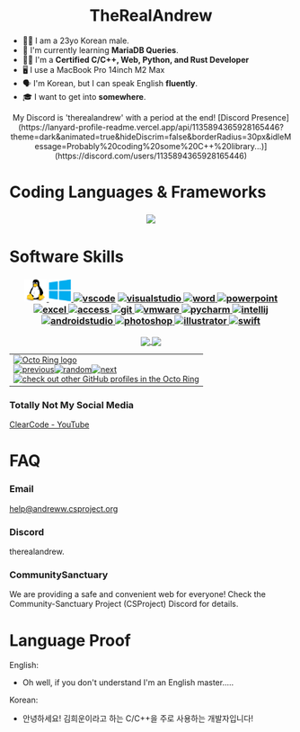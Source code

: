 <h1 align="center">TheRealAndrew</h1>

- 👩‍💻 I am a 23yo Korean male.
- 🌱 I'm currently learning **MariaDB Queries**.
- 👩‍💻 I'm a **Certified C/C++, Web, Python, and Rust Developer**
- 🖥 I use a MacBook Pro 14inch M2 Max
- 🗣 I'm Korean, but I can speak English **fluently**.
- 🎓 I want to get into **somewhere**.

<p align="center">
  <span>My Discord is 'therealandrew' with a period at the end!</span>
  [Discord Presence](https://lanyard-profile-readme.vercel.app/api/1135894365928165446?theme=dark&animated=true&hideDiscrim=false&borderRadius=30px&idleMessage=Probably%20coding%20some%20C++%20library...)](https://discord.com/users/1135894365928165446)
</p>

# Coding Languages & Frameworks
<h3 align="left"> </h3>
<p align="center">
  <a href="https://skillicons.dev">
    <img src="https://skillicons.dev/icons?i=c,cpp,html,js,css,nodejs,py,rust, " />
  </a>
</p>

# Software Skills
<h3 align="center">
<a href="https://www.linux.org/" target="_blank" rel="noreferrer">
<img src="https://raw.githubusercontent.com/devicons/devicon/master/icons/linux/linux-original.svg" alt="linux" width="40" height="40"/> </a>
<a href="https://www.windows.com" target="_blank" rel="noreferrer">
<img src="https://raw.githubusercontent.com/devicons/devicon/1119b9f84c0290e0f0b38982099a2bd027a48bf1/icons/windows8/windows8-original.svg" alt="windows" width="40" height="40"/> </a>

<a href="https://code.visualstudio.com" target="_blank" rel="noreferrer">
<img src="https://upload.wikimedia.org/wikipedia/commons/thumb/2/2d/Visual_Studio_Code_1.18_icon.svg/1200px-Visual_Studio_Code_1.18_icon.svg.png" alt="vscode" width="40" height="40"/></a>

<a href="https://visualstudio.microsoft.com" target="_blank" rel="noreferrer">
<img src="https://upload.wikimedia.org/wikipedia/commons/thumb/5/59/Visual_Studio_Icon_2019.svg/1030px-Visual_Studio_Icon_2019.svg.png" alt="visualstudio" width="40" height="40"/> </a>
<a href="https://www.microsoft.com/en-us/microsoft-365/word" target="_blank" rel="noreferrer">
<img src="https://upload.wikimedia.org/wikipedia/commons/thumb/f/fd/Microsoft_Office_Word_%282019%E2%80%93present%29.svg/1101px-Microsoft_Office_Word_%282019%E2%80%93present%29.svg.png" alt="word" width="40" height="40"/> </a>
<a href=https://www.microsoft.com/en-us/microsoft-365/powerpoint"" target="_blank" rel="noreferrer">
<img src="https://upload.wikimedia.org/wikipedia/commons/thumb/0/0d/Microsoft_Office_PowerPoint_%282019%E2%80%93present%29.svg/1200px-Microsoft_Office_PowerPoint_%282019%E2%80%93present%29.svg.png" alt="powerpoint" width="40" height="40"/> </a>
<a href="https://www.microsoft.com/en-us/microsoft-365/excel" target="_blank" rel="noreferrer">
<img src="https://upload.wikimedia.org/wikipedia/commons/thumb/3/34/Microsoft_Office_Excel_%282019%E2%80%93present%29.svg/1200px-Microsoft_Office_Excel_%282019%E2%80%93present%29.svg.png" alt="excel" width="40" height="40"/> </a>
<a href="https://www.microsoft.com/en-us/microsoft-365/access" target="_blank" rel="noreferrer">
<img src="https://upload.wikimedia.org/wikipedia/commons/thumb/f/f1/Microsoft_Office_Access_%282019-present%29.svg/800px-Microsoft_Office_Access_%282019-present%29.svg.png" alt="access" width="40" height="40"/> </a>
<a href="https://git-scm.com/" target="_blank" rel="noreferrer">
<img src="https://git-scm.com/images/logos/downloads/Git-Icon-1788C.png" alt="git" width="40" height="40"/> </a>
<a href="https://www.vmware.com/products/workstation-pro.html" target="_blank" rel="noreferrer">
<img src="https://upload.wikimedia.org/wikipedia/commons/thumb/5/5a/Vmware_workstation_16_icon.svg/1200px-Vmware_workstation_16_icon.svg.png" alt="vmware" width="40" height="40"/> </a>
<a href="https://www.jetbrains.com/pycharm/" target="_blank" rel="noreferrer">
<img src="https://upload.wikimedia.org/wikipedia/commons/thumb/1/1d/PyCharm_Icon.svg/1200px-PyCharm_Icon.svg.png" alt="pycharm" width="40" height="40"/> </a>
<a href="https://www.jetbrains.com/idea/" target="_blank" rel="noreferrer">
<img src="https://upload.wikimedia.org/wikipedia/commons/thumb/9/9c/IntelliJ_IDEA_Icon.svg/1200px-IntelliJ_IDEA_Icon.svg.png" alt="intellij" width="40" height="40"/> </a>
<a href="https://developer.android.com/studio" target="_blank" rel="noreferrer">
<img src="https://upload.wikimedia.org/wikipedia/commons/thumb/9/95/Android_Studio_Icon_3.6.svg/1900px-Android_Studio_Icon_3.6.svg.png" alt="androidstudio" width="40" height="40"/> </a>
<a href="https://www.adobe.com/products/photoshop.html" target="_blank" rel="noreferrer">
<img src="https://upload.wikimedia.org/wikipedia/commons/thumb/2/20/Photoshop_CC_icon.png/640px-Photoshop_CC_icon.png" alt="photoshop" width="40" height="40"/> </a>
<a href="https://www.adobe.com/products/illustrator.html" target="_blank" rel="noreferrer">
<img src="https://upload.wikimedia.org/wikipedia/commons/thumb/f/fb/Adobe_Illustrator_CC_icon.svg/800px-Adobe_Illustrator_CC_icon.svg.png" alt="illustrator" width="40" height="40"/> </a>
<a href="https://www.adobe.com/products/animate.html" target="_blank" rel="noreferrer">
<img src="https://upload.wikimedia.org/wikipedia/commons/thumb/8/8b/Xcode_11.6_Mac.png/1920px-Xcode_11.6_Mac.png" alt="swift" width="40" height="40"/> </a>
<a href="https://apple.com/xcode" target="_blank" rel="noreferrer">
</h3>


<p align="center">
  <a href="https://github.com/joalricha869/github-readme-stats">
    <img align="center" src="https://bellomia-readme-stats.vercel.app/api?username=therealandreww&show_icons=true&theme=merko" />
  </a>
  <a href="https://github.com/joalricha869/github-readme-stats">
    <img align="center" src="https://bellomia-readme-stats.vercel.app/api/top-langs/?username=therealandreww&layout=compact&show_icons=true&theme=merko" />
  </a>
  <br>
</p>  
  
<p align="center">
  <table><tbody><tr><td><a href="https://octo-ring.com/"><img src="https://octo-ring.com/static/img/widget/top.png" width="99%" alt="Octo Ring logo" align="top"></a><br><a href="https://octo-ring.com/p/therealandreww/prev"><img src="https://octo-ring.com/static/img/widget/prev.png" width="33%" alt="previous" align="top" title="previous profile"></a><a href="https://octo-ring.com/p/therealandreww/random"><img src="https://octo-ring.com/static/img/widget/random.png" width="33%" alt="random" align="top" title="random profile"></a><a href="https://octo-ring.com/p/therealandreww/next"><img src="https://octo-ring.com/static/img/widget/next.png" width="33%" alt="next" align="top" title="next profile"></a><br><a href="https://octo-ring.com/"><img src="https://octo-ring.com/static/img/widget/bottom.png" width="99%" alt="check out other GitHub profiles in the Octo Ring" align="top"></a></td></tr></tbody></table>

</p>


### Totally Not My Social Media

[ClearCode - YouTube](https://www.youtube.com/@clearcodee_)

# FAQ

### Email
help@andreww.csproject.org

### Discord
therealandrew.

### CommunitySanctuary
We are providing a safe and convenient web for everyone! Check the Community-Sanctuary Project (CSProject) Discord for details.


# Language Proof

English:
- Oh well, if you don't understand I'm an English master.....

Korean:
- 안녕하세요! 김희운이라고 하는 C/C++을 주로 사용하는 개발자입니다!
